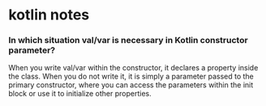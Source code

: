# kotlin notes

### In which situation val/var is necessary in Kotlin constructor parameter?

When you write val/var within the constructor, it declares a property inside the class. When you do not write it, it is simply a parameter passed to the primary constructor, where you can access the parameters within the init block or use it to initialize other properties.